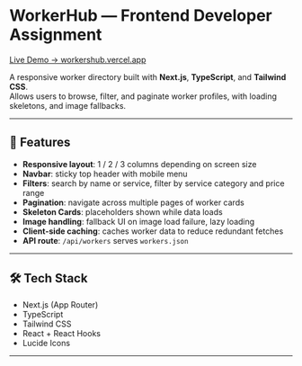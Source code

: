 # WorkerHub — Frontend Developer Assignment

[Live Demo → workershub.vercel.app](https://workershub.vercel.app/)

A responsive worker directory built with **Next.js**, **TypeScript**, and **Tailwind CSS**.  
Allows users to browse, filter, and paginate worker profiles, with loading skeletons, and image fallbacks.

---

## 🚀 Features

- **Responsive layout**: 1 / 2 / 3 columns depending on screen size  
- **Navbar**: sticky top header with mobile menu  
- **Filters**: search by name or service, filter by service category and price range  
- **Pagination**: navigate across multiple pages of worker cards  
- **Skeleton Cards**: placeholders shown while data loads  
- **Image handling**: fallback UI on image load failure, lazy loading  
- **Client-side caching**: caches worker data to reduce redundant fetches  
- **API route**: `/api/workers` serves `workers.json`  

---

## 🛠 Tech Stack

- Next.js (App Router)  
- TypeScript  
- Tailwind CSS  
- React + React Hooks  
- Lucide Icons  

---


